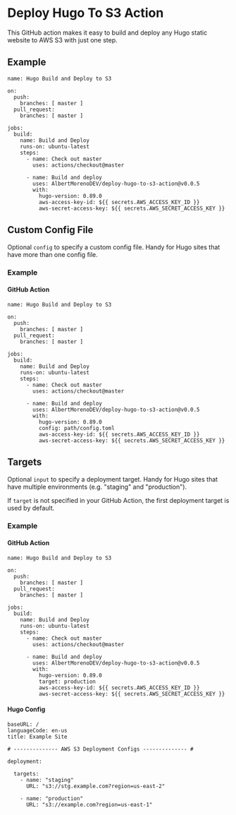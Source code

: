 # Deploy Hugo To S3 Action

This GitHub action makes it easy to build and deploy any Hugo static website to AWS S3 with just one step.

## Example

```
name: Hugo Build and Deploy to S3

on:
  push:
    branches: [ master ]
  pull_request:
    branches: [ master ]

jobs:
  build:
    name: Build and Deploy
    runs-on: ubuntu-latest
    steps:
      - name: Check out master
        uses: actions/checkout@master
      
      - name: Build and deploy
        uses: AlbertMorenoDEV/deploy-hugo-to-s3-action@v0.0.5
        with:
          hugo-version: 0.89.0
          aws-access-key-id: ${{ secrets.AWS_ACCESS_KEY_ID }}
          aws-secret-access-key: ${{ secrets.AWS_SECRET_ACCESS_KEY }}
```

## Custom Config File

Optional `config` to specify a custom config file. Handy for Hugo sites that have more than one config file.

### Example

#### GitHub Action

```
name: Hugo Build and Deploy to S3

on:
  push:
    branches: [ master ]
  pull_request:
    branches: [ master ]

jobs:
  build:
    name: Build and Deploy
    runs-on: ubuntu-latest
    steps:
      - name: Check out master
        uses: actions/checkout@master
      
      - name: Build and deploy
        uses: AlbertMorenoDEV/deploy-hugo-to-s3-action@v0.0.5
        with:
          hugo-version: 0.89.0
          config: path/config.toml
          aws-access-key-id: ${{ secrets.AWS_ACCESS_KEY_ID }}
          aws-secret-access-key: ${{ secrets.AWS_SECRET_ACCESS_KEY }}
```

## Targets

Optional `input` to specify a deployment target. Handy for Hugo sites that have multiple environments (e.g. "staging" and "production").

If `target` is not specified in your GitHub Action, the first deployment target is used by default.

### Example

#### GitHub Action

```
name: Hugo Build and Deploy to S3

on:
  push:
    branches: [ master ]
  pull_request:
    branches: [ master ]

jobs:
  build:
    name: Build and Deploy
    runs-on: ubuntu-latest
    steps:
      - name: Check out master
        uses: actions/checkout@master
      
      - name: Build and deploy
        uses: AlbertMorenoDEV/deploy-hugo-to-s3-action@v0.0.5
        with:
          hugo-version: 0.89.0
          target: production
          aws-access-key-id: ${{ secrets.AWS_ACCESS_KEY_ID }}
          aws-secret-access-key: ${{ secrets.AWS_SECRET_ACCESS_KEY }}
```

#### Hugo Config

```
baseURL: /
languageCode: en-us
title: Example Site

# -------------- AWS S3 Deployment Configs -------------- #

deployment:

  targets:
    - name: "staging"
      URL: "s3://stg.example.com?region=us-east-2"

    - name: "production"
      URL: "s3://example.com?region=us-east-1"

```
